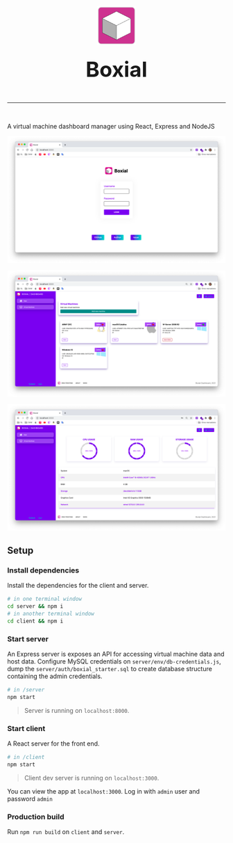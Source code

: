 <!-- PROJECT LOGO -->
<br />
<p align="center">
  <a href="https://github.com/github_username/repo_name">
    <img src="readme/boxial.png" alt="Logo" width="90" height="90">
  </a>
    <h3 align="center"><b><font size="56">Boxial</font></b></h3>
  <p align="center">
    <br />
  </p>
    <hr />
    <br />
</p>

A virtual machine dashboard manager using React, Express and NodeJS

![](readme/login.png)

![](readme/machines.png)

![](readme/host.png)

## Setup

### Install dependencies

Install the dependencies for the client and server.

```bash
# in one terminal window
cd server && npm i
# in another terminal window
cd client && npm i
```

### Start server

An Express server is exposes an API for accessing virtual machine data and host data. Configure MySQL credentials on `server/env/db-credentials.js`, dump the `server/auth/boxial_starter.sql` to create database structure containing the admin credentials.

```bash
# in /server
npm start
```

> Server is running on `localhost:8000`.

### Start client

A React server for the front end.

```bash
# in /client
npm start
```

> Client dev server is running on `localhost:3000`.

You can view the app at `localhost:3000`. Log in with `admin` user and  password `admin`

### Production build

Run `npm run build` on `client` and `server`.
